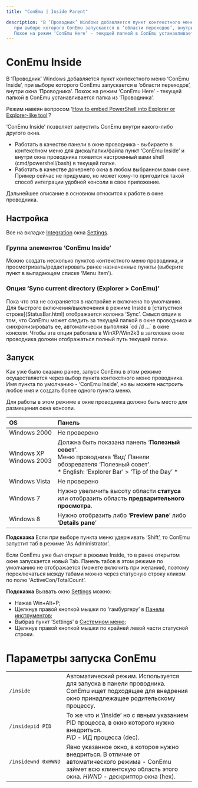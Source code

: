 ```yaml
---
title: "ConEmu | Inside Parent"

description: "В ‘Проводник’ Windows добавляется пункт контекстного меню ‘ConEmu Inside’,
   при выборе которого ConEmu запускается в ‘области переходов’, внутри окна ‘Проводника’.
   Похож на режим ‘ConEmu Here’ - текущей папкой в ConEmu устанавливается папка из ‘Проводника’."
---
```



# ConEmu Inside

В ‘Проводник’ Windows добавляется пункт контекстного меню ‘ConEmu Inside’,
при выборе которого ConEmu запускается в ‘области переходов’, внутри окна ‘Проводника’.
Похож на режим ‘ConEmu Here’ - текущей папкой в ConEmu устанавливается папка из ‘Проводника’.

Режим навеян вопросом ‘<a href="http://superuser.com/a/441531/139371" rel="nofollow">How to embed PowerShell into Explorer or Explorer-like tool</a>’?

‘ConEmu Inside’ позволяет запустить ConEmu внутри какого-либо другого окна.

  * Работать в качестве панели в окне проводника - выбираете в контекстном меню
    для диска/папки/файла пункт ‘ConEmu Inside’ и внутри окна проводника появится
    настроенный вами shell (cmd/powershell/bash) в текущей папке.
  * Работать в качестве дочернего окна в любом выбранном вами окне.
    Пример сейчас не придумаю, но может кому-то пригодится такой способ интеграции
    удобной консоли в свое приложение.

Дальнейшее описание в основном относится к работе в окне проводника.


<h2 id="settings">Настройка</h2>

Все на вкладке [Integration](SettingsIntegration.html) окна [Settings](Settings.html).

<h3 id="inside-group">Группа элементов ‘ConEmu Inside’</h3>
Можно создать несколько пунктов контекстного меню проводника,
и просмотривать/редактировать ранее назначенные пункты
(выберите пункт в выпадающем списке ‘Menu Item’).

<h3 id="sync-dir">Опция ‘Sync current directory (Explorer > ConEmu)’</h3>
Пока что эта не сохраняется в настройке и включена по умолчанию.
Для быстрого включения/выключения в режиме Inside в [статустной строке](StatusBar.html)
отображается колонка ‘Sync’.
Смысл опции в том, что ConEmu может следить за текущей папкой в окне проводника
и синхронизировать ее, автоматически выполняя `cd /d ...` в окне консоли.
Чтобы эта опция работала в WinXP/Win2k3 в заголовке окне проводника
должен отображаться полный путь текущей папки.


<h2 id="startup">Запуск</h2>

Как уже было сказано ранее, запуск ConEmu в этом режиме осуществляется
через выбор пункта контекстного меню проводника.
Имя пункта по умолчанию - ‘ConEmu Inside’, но вы можете настроить любое имя
и создать более одного пункта меню.

Для работы в этом режиме в окне проводника должно быть место для размещения окна консоли.

| OS | Панель |
|:----|:----|
| Windows 2000 | Не проверено |
| Windows XP <br> Windows 2003 | Должна быть показана панель ‘**Полезный совет**’. <br> Меню проводника ‘Вид’ Панели обозревателя ‘Полезный совет’. <br> * English: ‘Explorer Bar’ > ‘Tip of the Day’ * |
| Windows Vista | Не проверено |
| Windows 7 | Нужно увеличить высоту области **статуса** или отобразить область **предварительного просмотра**. |
| Windows 8 | Нужно отобразить либо ‘**Preview pane**’ либо ‘**Details pane**’ |

**Подсказка** Если при выборе пункта меню удерживать ‘Shift’,
то ConEmu запустит таб в режиме ‘As Administrator’.

Если ConEmu уже был открыт в режиме Inside, то в ранее открытом окне запускается новый Tab.
Панель табов в этом режиме по умолчанию не отображается (можете включить при желании),
поэтому переключаться между табами можно через статусную строку кликом
по полю ‘ActiveCon/TotalCount’.

**Подсказка** Вызвать окно [Settings](Settings.html) можно:

  *  Нажав Win+Alt+P;
  *  Щелкнув правой кнопкой мышки по ‘гамбургеру’ в [Панели инструментов](ToolBar.html);
  *  Выбрав пункт ‘Settings’ в [Системном меню](SystemMenu.html);
  *  Щелкнув правой кнопкой мышки по крайней левой части статусной строки.



<h1 id="Параметры_запуска_ConEmu">Параметры запуска ConEmu</h1>

| | |
|:----|:----|
| `/inside` | Автоматический режим. Используется для запуска в панели проводника. <br> ConEmu ищет подходящее для внедрения окно принадлежащее родительскому процессу. |
| `/insidepid PID` | То же что и ‘/inside’ но с явным указанием PID процесса, в окно которого нужно внедриться. <br> *PID* - ИД процесса (dec). |
| `/insidewnd 0xHWND` | Явно указанное окно, в которое нужно внедриться. В отличие от автоматического режима - ConEmu займет всю клиентскую область этого окна. *HWND* - дескриптор окна (hex). |
